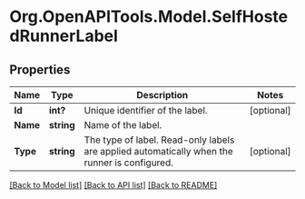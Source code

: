 # Org.OpenAPITools.Model.SelfHostedRunnerLabel

## Properties

Name | Type | Description | Notes
------------ | ------------- | ------------- | -------------
**Id** | **int?** | Unique identifier of the label. | [optional] 
**Name** | **string** | Name of the label. | 
**Type** | **string** | The type of label. Read-only labels are applied automatically when the runner is configured. | [optional] 

[[Back to Model list]](../README.md#documentation-for-models) [[Back to API list]](../README.md#documentation-for-api-endpoints) [[Back to README]](../README.md)

